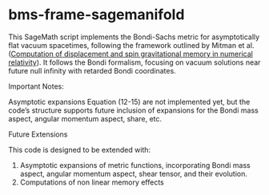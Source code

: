 # bms-frame-sagemanifold
This SageMath script implements the Bondi-Sachs metric for asymptotically flat vacuum spacetimes, following the framework outlined by Mitman et al.([Computation of displacement and spin gravitational memory in numerical relativity](https://arxiv.org/abs/2007.11562)). It follows the Bondi formalism, focusing on vacuum solutions near future null infinity with retarded Bondi coordinates.

Important Notes:

Asymptotic expansions Equation (12-15) are not implemented yet, but the code’s structure supports future inclusion of expansions for the Bondi mass aspect, angular momentum aspect, share, etc.


Future Extensions

This code is designed to be extended with:
1. Asymptotic expansions of metric functions, incorporating Bondi mass aspect, angular momentum aspect, shear tensor, and their evolution.
2. Computations of non linear memory effects
